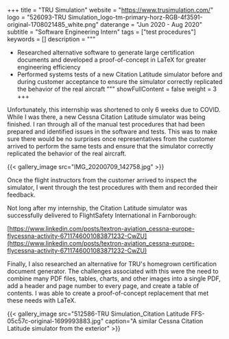 +++
title = "TRU Simulation"
website = "https://www.trusimulation.com/"
logo = "526093-TRU Simulation_logo-tm-primary-horz-RGB-4f3591-original-1708021485_white.png"
daterange = "Jun 2020 - Aug 2020"
subtitle = "Software Engineering Intern"
tags = ["test procedures"]
keywords = []
description = """
- Researched alternative software to generate large certification documents and developed a proof-of-concept in LaTeX for greater engineering efficiency
- Performed systems tests of a new Citation Latitude simulator before and during customer acceptance to ensure the simulator correctly replicated the behavior of the real aircraft
"""
showFullContent = false
weight = 3
+++

Unfortunately, this internship was shortened to only 6 weeks due to COVID. While I was
there, a new Cessna Citation Latitude simulator was being finished.
I ran through all of the manual test procedures that had been prepared
and identified issues in the software and tests. This was to make sure there
would be no surprises once representatives from the customer arrived to perform the same
tests and ensure that the simulator correctly replicated the behavior of the real
aircraft.

{{< gallery_image src="IMG_20200709_142758.jpg" >}}

Once the flight instructors from the customer arrived to inspect the simulator,
I went through the test procedures with them and recorded their feedback.

Not long after my internship, the Citation Latitude simulator was successfully
delivered to FlightSafety International in Farnborough:

[https://www.linkedin.com/posts/textron-aviation_cessna-europe-flycessna-activity-6711746001083871232-CwZU](https://www.linkedin.com/posts/textron-aviation_cessna-europe-flycessna-activity-6711746001083871232-CwZU)

Finally, I also researched an alternative
for TRU's homegrown certification document generator. The challenges associated with
this were the need to combine many PDF files, tables, charts, and other images
into a single PDF, add a header and page number to every page, and create
a table of contents. I was able to create a proof-of-concept replacement that
met these needs with LaTeX.

{{< gallery_image src="512586-TRU Simulation_Citation Latitude FFS-05c57c-original-1699993883.jpg" caption="A similar Cessna Citation Latitude simulator from the exterior" >}}
